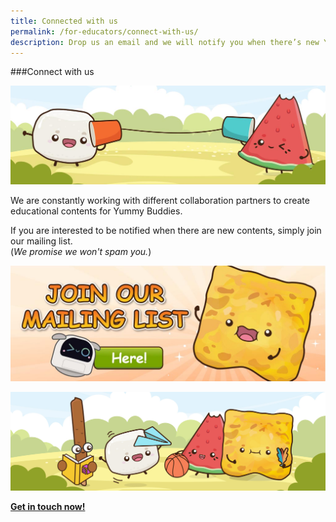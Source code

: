 ```yaml
---
title: Connected with us
permalink: /for-educators/connect-with-us/
description: Drop us an email and we will notify you when there’s new Yummy contents!
---
```

###Connect with us

![stay connected](/images/Website/educator_stay_connected.jpg)

We are constantly working with different collaboration partners to create educational contents for Yummy Buddies. 

If you are interested to be notified when there are new contents, simply join our mailing list. <br>(*We promise we won't spam you.*)

<a href="https://go.gov.sg/yummybuddies-edm"><img alt="" src="/images/Website/cta_mailing_list.jpg"></a>

![collaborate](/images/Website/educator_collab.jpg)

<a target="_blank" href="https://go.gov.sg/yummybuddies-contact-us">**Get in touch now!**</a>